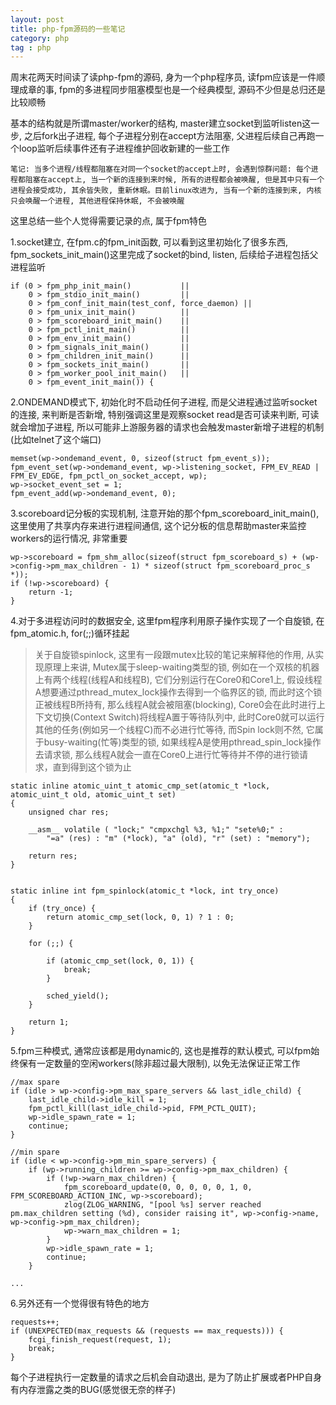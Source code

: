 ```yaml
---
layout: post
title: php-fpm源码的一些笔记
category: php
tag : php
--- 
```



周末花两天时间读了读php-fpm的源码, 身为一个php程序员, 读fpm应该是一件顺理成章的事, fpm的多进程同步阻塞模型也是一个经典模型, 源码不少但是总归还是比较顺畅  

基本的结构就是所谓master/worker的结构, master建立socket到监听listen这一步, 之后fork出子进程, 每个子进程分别在accept方法阻塞, 父进程后续自己再跑一个loop监听后续事件还有子进程维护回收新建的一些工作  

`笔记: 当多个进程/线程都阻塞在对同一个socket的accept上时, 会遇到惊群问题: 每个进程都阻塞在accept上, 当一个新的连接到来时候, 所有的进程都会被唤醒, 但是其中只有一个进程会接受成功, 其余皆失败, 重新休眠。目前linux改进为, 当有一个新的连接到来, 内核只会唤醒一个进程, 其他进程保持休眠, 不会被唤醒`  

这里总结一些个人觉得需要记录的点, 属于fpm特色  

1.socket建立, 在fpm.c的fpm_init函数, 可以看到这里初始化了很多东西, fpm_sockets_init_main()这里完成了socket的bind, listen, 后续给子进程包括父进程监听

```
if (0 > fpm_php_init_main()           ||
    0 > fpm_stdio_init_main()         ||
    0 > fpm_conf_init_main(test_conf, force_daemon) ||
    0 > fpm_unix_init_main()          ||
    0 > fpm_scoreboard_init_main()    ||
    0 > fpm_pctl_init_main()          ||
    0 > fpm_env_init_main()           ||
    0 > fpm_signals_init_main()       ||
    0 > fpm_children_init_main()      ||
    0 > fpm_sockets_init_main()       ||
    0 > fpm_worker_pool_init_main()   ||
    0 > fpm_event_init_main()) {

```

2.ONDEMAND模式下, 初始化时不启动任何子进程, 而是父进程通过监听socket的连接, 来判断是否新增, 特别强调这里是观察socket read是否可读来判断, 可读就会增加子进程, 所以可能非上游服务器的请求也会触发master新增子进程的机制(比如telnet了这个端口)

```
memset(wp->ondemand_event, 0, sizeof(struct fpm_event_s));
fpm_event_set(wp->ondemand_event, wp->listening_socket, FPM_EV_READ | FPM_EV_EDGE, fpm_pctl_on_socket_accept, wp);
wp->socket_event_set = 1;
fpm_event_add(wp->ondemand_event, 0);
```

3.scoreboard记分板的实现机制, 注意开始的那个fpm_scoreboard_init_main(), 这里使用了共享内存来进行进程间通信, 这个记分板的信息帮助master来监控workers的运行情况, 非常重要

```
wp->scoreboard = fpm_shm_alloc(sizeof(struct fpm_scoreboard_s) + (wp->config->pm_max_children - 1) * sizeof(struct fpm_scoreboard_proc_s *));
if (!wp->scoreboard) {
	return -1;
}
```

4.对于多进程访问时的数据安全, 这里fpm程序利用原子操作实现了一个自旋锁, 在fpm_atomic.h, for(;;)循环挂起

>关于自旋锁spinlock, 这里有一段跟mutex比较的笔记来解释他的作用, 从实现原理上来讲, Mutex属于sleep-waiting类型的锁, 例如在一个双核的机器上有两个线程(线程A和线程B), 它们分别运行在Core0和Core1上, 假设线程A想要通过pthread_mutex_lock操作去得到一个临界区的锁, 而此时这个锁正被线程B所持有, 那么线程A就会被阻塞(blocking), Core0会在此时进行上下文切换(Context Switch)将线程A置于等待队列中, 此时Core0就可以运行其他的任务(例如另一个线程C)而不必进行忙等待, 而Spin lock则不然, 它属于busy-waiting(忙等)类型的锁, 如果线程A是使用pthread_spin_lock操作去请求锁, 那么线程A就会一直在Core0上进行忙等待并不停的进行锁请求，直到得到这个锁为止


```
static inline atomic_uint_t atomic_cmp_set(atomic_t *lock, atomic_uint_t old, atomic_uint_t set)
{
	unsigned char res;

	__asm__ volatile ( "lock;" "cmpxchgl %3, %1;" "sete%0;" :
		"=a" (res) : "m" (*lock), "a" (old), "r" (set) : "memory");

	return res;
}


static inline int fpm_spinlock(atomic_t *lock, int try_once) 
{
	if (try_once) {
		return atomic_cmp_set(lock, 0, 1) ? 1 : 0;
	}

	for (;;) {

		if (atomic_cmp_set(lock, 0, 1)) {
			break;
		}

		sched_yield();
	}

	return 1;
}
```

5.fpm三种模式, 通常应该都是用dynamic的, 这也是推荐的默认模式, 可以fpm始终保有一定数量的空闲workers(除非超过最大限制), 以免无法保证正常工作  

```
//max spare
if (idle > wp->config->pm_max_spare_servers && last_idle_child) {
	last_idle_child->idle_kill = 1;
	fpm_pctl_kill(last_idle_child->pid, FPM_PCTL_QUIT);
	wp->idle_spawn_rate = 1;
	continue;
}

//min spare
if (idle < wp->config->pm_min_spare_servers) {
	if (wp->running_children >= wp->config->pm_max_children) {
		if (!wp->warn_max_children) {
			fpm_scoreboard_update(0, 0, 0, 0, 0, 1, 0, FPM_SCOREBOARD_ACTION_INC, wp->scoreboard);
			zlog(ZLOG_WARNING, "[pool %s] server reached pm.max_children setting (%d), consider raising it", wp->config->name, wp->config->pm_max_children);
			wp->warn_max_children = 1;
		}
		wp->idle_spawn_rate = 1;
		continue;
	}
	
...
```

6.另外还有一个觉得很有特色的地方  

```
requests++;
if (UNEXPECTED(max_requests && (requests == max_requests))) {
	fcgi_finish_request(request, 1);
	break;
}
```

每个子进程执行一定数量的请求之后机会自动退出, 是为了防止扩展或者PHP自身有内存泄露之类的BUG(感觉很无奈的样子)  


